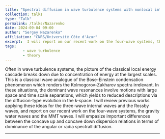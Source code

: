 ```yaml
---
title: "Spectral diffusion in wave turbulence systems with nonlocal interaction."
collection: talks
type: "Talk"
permalink: /talks/Nazarenko
date: 2024-09-04 09:00
author: "Sergey Nazarenko" 
affiliation: "CNRS/Université Côte d'Azur"
excerpt:  I will report on our recent work on the four-wave systems, the gravity water waves and the MMT waves. 
tags: 
        - wave turbulence
        - theory
---
```


Often in wave turbulence systems, the picture of the classical local energy cascade breaks down due to concentration of energy at the largest scales. This is a classical wave analogue of the Bose-Einstein condensation phenomenon which renders  the Kolmogorov-Zakharov spectra irrelevant. In these situations, the dominant wave resonances involve motions with large space and time scale separations, which yields to reduced descriptions via the diffusion-type evolution in the k-space. I will review previous works applying these ideas for the three-wave internal waves and the Rossby waves, and report on our recent work on the four-wave systems, the gravity water waves and the MMT waves. I will empasize important differences between the concave up and concave down dispersion relations in terms of dominance of the angular or radia spectrall diffusion.

---
